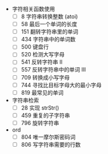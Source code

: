 - 字符相关函数使用
  - [ ] 8 字符串转换整数 (atoi)
  - [ ] 58 最后一个单词的长度
  - [ ] 151 翻转字符串里的单词
  - [ ] 434 字符串中的单词数
  - [ ] 500 键盘行
  - [ ] 520 检测大写字母
  - [ ] 541 反转字符串 II
  - [ ] 557 反转字符串中的单词 III
  - [ ] 709 转换成小写字母
  - [ ] 744 寻找比目标字母大的最小字母
  - [ ] 819 最常见的单词
- 字符串检索
  - [ ] 28 实现 strStr()
  - [ ] 459 重复的子字符串
  - [ ] 796 旋转字符串
- ord
  - [ ] 804 唯一摩尔斯密码词
  - [ ] 806 写字符串需要的行数
